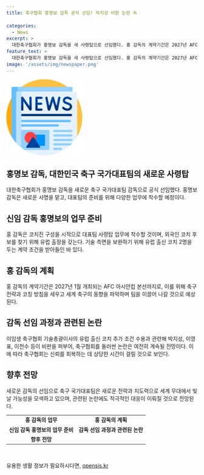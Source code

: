 ```yaml
---
title: 축구협회 홍명보 감독 공식 선임! 박지성 비판 논란 속

categories:
  - News
excerpt: >
  대한축구협회가 홍명보 감독을 새 사령탑으로 선임했다. 홍 감독의 계약기간은 2027년 AFC 아시안컵 본선까지이며, 외국인 코치 후보를 면담하기 위해 유럽 출장에 나설 예정이다. 이에 대한축구협회 전력강화위원들의 비판과 축구협회에 대한 신뢰 문제가 논의되고 있다. 홍 감독은 대표팀의 사령탑 업무에 착수하며 전술 측면을 보완하기 위해 유럽 출신 코치 2명을 둘 예정이다.
feature_text: >
  대한축구협회가 홍명보 감독을 새 사령탑으로 선임했다. 홍 감독의 계약기간은 2027년 AFC 아시안컵 본선까지이며, 외국인 코치 후보를 면담하기 위해 유럽 출장에 나설 예정이다. 이에 대한축구협회 전력강화위원들의 비판과 축구협회에 대한 신뢰 문제가 논의되고 있다. 홍 감독은 대표팀의 사령탑 업무에 착수하며 전술 측면을 보완하기 위해 유럽 출신 코치 2명을 둘 예정이다.
image: '/assets/img/newspaper.png'
---
```


<p><img src="/assets/img/newspaper.png" alt="kimp 속보" /></p>

<h2 data-ke-size="size26">홍명보 감독, 대한민국 축구 국가대표팀의 새로운 사령탑</h2>

<p data-ke-size="size16">대한축구협회가 홍명보 감독을 새로운 축구 국가대표팀 감독으로 공식 선임했다. 홍명보 감독은 새로운 사명을 맡고, 대표팀의 준비를 위해 다양한 업무에 착수할 예정이다.</p>

<h2 data-ke-size="size24">신임 감독 홍명보의 업무 준비</h2>

<p data-ke-size="size16">홍 감독은 코치진 구성을 시작으로 대표팀 사령탑 업무에 착수할 것이며, 외국인 코치 후보를 찾기 위해 유럽 출장을 갖는다. 기술 측면을 보완하기 위해 유럽 출신 코치 2명을 두는 계약 조건을 받아들인 바 있다.</p>

<h2 data-ke-size="size24">홍 감독의 계획</h2>

<p data-ke-size="size16">홍 감독의 계약기간은 2027년 1월 개최되는 AFC 아시안컵 본선까지로, 이를 위해 축구 전략과 코칭 방침을 세우고 세계 축구의 동향을 파악하며 팀을 이끌어 나갈 것으로 예상된다.</p>

<h2 data-ke-size="size24">감독 선임 과정과 관련된 논란</h2>

<p data-ke-size="size16">이임생 축구협회 기술총괄이사의 유럽 출신 코치 추가 조건 수용과 관련해 박지성, 이영표, 이천수 등이 비판을 퍼부어, 축구협회를 둘러싼 논란은 여전히 계속될 전망이다. 이에 따라 축구협회는 신뢰를 회복하는 데 상당한 시간이 걸릴 것으로 보인다.</p>

<h2 data-ke-size="size24">향후 전망</h2>

<p data-ke-size="size16">새로운 감독의 선임으로 축구 국가대표팀은 새로운 전략과 지도력으로 세계 무대에서 빛날 가능성을 모색하고 있으며, 관련된 논란에도 적극적인 대응이 이뤄질 것으로 전망된다.</p>

<table>
    <tbody>
        <tr>
            <td style="text-align: center; height: 17px;"><b>홍 감독의 업무</b></td>
            <td style="text-align: center; height: 17px;"><b>홍 감독의 계획</b></td>
        </tr>
        <tr>
            <td style="text-align: center; height: 17px;"><b>신임 감독 홍명보의 업무 준비</b></td>
            <td style="text-align: center; height: 17px;"><b>감독 선임 과정과 관련된 논란</b></td>
        </tr>
        <tr>
            <td style="text-align: center; height: 17px;"><b>향후 전망</b></td>
            <td style="text-align: center; height: 17px;"></td>
        </tr>
    </tbody>
</table>

<p data-ke-size="size16">&nbsp;</p>
유용한 생활 정보가 필요하시다면, <a href="https://opensis.kr" rel="dofollow">opensis.kr</a>


